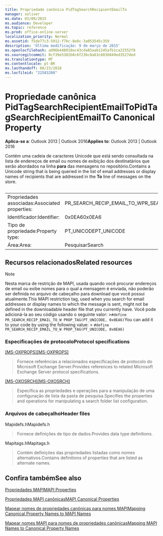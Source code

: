 ```yaml
---
title: Propriedade canônica PidTagSearchRecipientEmailTo
manager: soliver
ms.date: 03/09/2015
ms.audience: Developer
ms.topic: reference
ms.prod: office-online-server
localization_priority: Normal
ms.assetid: f5de77c3-5912-f7bc-8e8c-3a053545c359
description: 'Última modificação: 9 de março de 2015'
ms.openlocfilehash: ad96b448018ec43cda85aab1245afb1ca22552f8
ms.sourcegitcommit: 0cf39e5382b8c6f236c8a63c6036849ed3527ded
ms.translationtype: MT
ms.contentlocale: pt-BR
ms.lasthandoff: 08/23/2018
ms.locfileid: "22583208"
---
```

# <a name="pidtagsearchrecipientemailto-canonical-property"></a><span data-ttu-id="bae7a-103">Propriedade canônica PidTagSearchRecipientEmailTo</span><span class="sxs-lookup"><span data-stu-id="bae7a-103">PidTagSearchRecipientEmailTo Canonical Property</span></span>

  
  
<span data-ttu-id="bae7a-104">**Aplica-se a**: Outlook 2013 | Outlook 2016</span><span class="sxs-lookup"><span data-stu-id="bae7a-104">**Applies to**: Outlook 2013 | Outlook 2016</span></span> 
  
<span data-ttu-id="bae7a-105">Contém uma cadeia de caracteres Unicode que está sendo consultada na lista de endereços de email ou nomes de exibição dos destinatários que serão abordados na linha **para** das mensagens no repositório.</span><span class="sxs-lookup"><span data-stu-id="bae7a-105">Contains a Unicode string that is being queried in the list of email addresses or display names of recipients that are addressed in the **To** line of messages on the store.</span></span> 
  
## 

|||
|:-----|:-----|
|<span data-ttu-id="bae7a-106">Propriedades associadas:</span><span class="sxs-lookup"><span data-stu-id="bae7a-106">Associated properties:</span></span>  <br/> |<span data-ttu-id="bae7a-107">PR_SEARCH_RECIP_EMAIL_TO_W</span><span class="sxs-lookup"><span data-stu-id="bae7a-107">PR_SEARCH_RECIP_EMAIL_TO_W</span></span>  <br/> |
|<span data-ttu-id="bae7a-108">Identificador:</span><span class="sxs-lookup"><span data-stu-id="bae7a-108">Identifier:</span></span>  <br/> |<span data-ttu-id="bae7a-109">0x0EA6</span><span class="sxs-lookup"><span data-stu-id="bae7a-109">0x0EA6</span></span>  <br/> |
|<span data-ttu-id="bae7a-110">Tipo de propriedade:</span><span class="sxs-lookup"><span data-stu-id="bae7a-110">Property type:</span></span>  <br/> |<span data-ttu-id="bae7a-111">PT_UNICODE</span><span class="sxs-lookup"><span data-stu-id="bae7a-111">PT_UNICODE</span></span>  <br/> |
|<span data-ttu-id="bae7a-112">Área:</span><span class="sxs-lookup"><span data-stu-id="bae7a-112">Area:</span></span>  <br/> |<span data-ttu-id="bae7a-113">Pesquisar</span><span class="sxs-lookup"><span data-stu-id="bae7a-113">Search</span></span>  <br/> |
   
## <a name="related-resources"></a><span data-ttu-id="bae7a-114">Recursos relacionados</span><span class="sxs-lookup"><span data-stu-id="bae7a-114">Related resources</span></span>

> [!NOTE]
> <span data-ttu-id="bae7a-115">Nesta marca de restrição de MAPI, usada quando você procurar endereços de email ou exibe nomes para o qual a mensagem é enviada, não poderão ser definida no arquivo de cabeçalho para download que você possui atualmente.</span><span class="sxs-lookup"><span data-stu-id="bae7a-115">This MAPI restriction tag, used when you search for email addresses or display names to which the message is sent, might not be defined in the downloadable header file that you currently have.</span></span> <span data-ttu-id="bae7a-116">Você pode adicioná-la ao seu código usando o seguinte valor: >`#define PR_SEARCH_RECIP_EMAIL_TO_W PROP_TAG(PT_UNICODE, 0x0EA6)`</span><span class="sxs-lookup"><span data-stu-id="bae7a-116">You can add it to your code by using the following value: >  `#define PR_SEARCH_RECIP_EMAIL_TO_W PROP_TAG(PT_UNICODE, 0x0EA6)`</span></span>
  
### <a name="protocol-specifications"></a><span data-ttu-id="bae7a-117">Especificações de protocolo</span><span class="sxs-lookup"><span data-stu-id="bae7a-117">Protocol specifications</span></span>

<span data-ttu-id="bae7a-118">[[MS-OXPROPS]](http://msdn.microsoft.com/library/f6ab1613-aefe-447d-a49c-18217230b148%28Office.15%29.aspx)</span><span class="sxs-lookup"><span data-stu-id="bae7a-118">[[MS-OXPROPS]](http://msdn.microsoft.com/library/f6ab1613-aefe-447d-a49c-18217230b148%28Office.15%29.aspx)</span></span>
  
> <span data-ttu-id="bae7a-119">Fornece referências a relacionados especificações de protocolo do Microsoft Exchange Server.</span><span class="sxs-lookup"><span data-stu-id="bae7a-119">Provides references to related Microsoft Exchange Server protocol specifications.</span></span>
    
<span data-ttu-id="bae7a-120">[[MS-OXOSRCH]](http://msdn.microsoft.com/library/c72e49b8-78c7-4483-ad65-e46e9133673b%28Office.15%29.aspx)</span><span class="sxs-lookup"><span data-stu-id="bae7a-120">[[MS-OXOSRCH]](http://msdn.microsoft.com/library/c72e49b8-78c7-4483-ad65-e46e9133673b%28Office.15%29.aspx)</span></span>
  
> <span data-ttu-id="bae7a-121">Especifica as propriedades e operações para a manipulação de uma configuração de lista da pasta de pesquisa.</span><span class="sxs-lookup"><span data-stu-id="bae7a-121">Specifies the properties and operations for manipulating a search folder list configuration.</span></span>
    
### <a name="header-files"></a><span data-ttu-id="bae7a-122">Arquivos de cabeçalho</span><span class="sxs-lookup"><span data-stu-id="bae7a-122">Header files</span></span>

<span data-ttu-id="bae7a-123">Mapidefs.h</span><span class="sxs-lookup"><span data-stu-id="bae7a-123">Mapidefs.h</span></span>
  
> <span data-ttu-id="bae7a-124">Fornece definições de tipo de dados.</span><span class="sxs-lookup"><span data-stu-id="bae7a-124">Provides data type definitions.</span></span>
    
<span data-ttu-id="bae7a-125">Mapitags.h</span><span class="sxs-lookup"><span data-stu-id="bae7a-125">Mapitags.h</span></span>
  
> <span data-ttu-id="bae7a-126">Contém definições das propriedades listadas como nomes alternativos.</span><span class="sxs-lookup"><span data-stu-id="bae7a-126">Contains definitions of properties that are listed as alternate names.</span></span>
    
## <a name="see-also"></a><span data-ttu-id="bae7a-127">Confira também</span><span class="sxs-lookup"><span data-stu-id="bae7a-127">See also</span></span>



[<span data-ttu-id="bae7a-128">Propriedades MAPI</span><span class="sxs-lookup"><span data-stu-id="bae7a-128">MAPI Properties</span></span>](mapi-properties.md)
  
[<span data-ttu-id="bae7a-129">Propriedades MAPI canônicas</span><span class="sxs-lookup"><span data-stu-id="bae7a-129">MAPI Canonical Properties</span></span>](mapi-canonical-properties.md)
  
[<span data-ttu-id="bae7a-130">Mapear nomes de propriedades canônicas para nomes MAPI</span><span class="sxs-lookup"><span data-stu-id="bae7a-130">Mapping Canonical Property Names to MAPI Names</span></span>](mapping-canonical-property-names-to-mapi-names.md)
  
[<span data-ttu-id="bae7a-131">Mapear nomes MAPI para nomes de propriedades canônicas</span><span class="sxs-lookup"><span data-stu-id="bae7a-131">Mapping MAPI Names to Canonical Property Names</span></span>](mapping-mapi-names-to-canonical-property-names.md)

